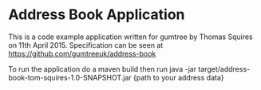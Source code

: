 # Address Book Application

This is a code example application written for gumtree by Thomas Squires on 11th April 2015. Specification can be seen at https://github.com/gumtreeuk/address-book

To run the application do a maven build then run java -jar target/address-book-tom-squires-1.0-SNAPSHOT.jar {path to your address data}
